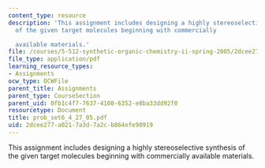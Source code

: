 ```yaml
---
content_type: resource
description: 'This assignment includes designing a highly stereoselective synthesis
  of the given target molecules beginning with commercially

  available materials.'
file: /courses/5-512-synthetic-organic-chemistry-ii-spring-2005/2dcee277a0217a3d7a2cb864efe90919_prob_set6_4_27_05.pdf
file_type: application/pdf
learning_resource_types:
- Assignments
ocw_type: OCWFile
parent_title: Assignments
parent_type: CourseSection
parent_uid: 0fb1c4f7-7637-4160-6352-e8ba33dd92f0
resourcetype: Document
title: prob_set6_4_27_05.pdf
uid: 2dcee277-a021-7a3d-7a2c-b864efe90919
---
```

This assignment includes designing a highly stereoselective synthesis of the given target molecules beginning with commercially
available materials.

